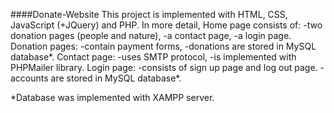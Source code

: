 ####Donate-Website
This project is implemented with HTML, CSS, JavaScript (+JQuery) and PHP. 
In more detail, 
Home page consists of: -two donation pages (people and nature), 
                       -a contact page,
                       -a login page.
Donation pages: -contain payment forms,
                -donations are stored in MySQL database*.
Contact page: -uses SMTP protocol,
              -is implemented with PHPMailer library.
Login page: -consists of sign up page and log out page.
            -accounts are stored in MySQL database*.
                            
*Database was implemented with XAMPP server.
